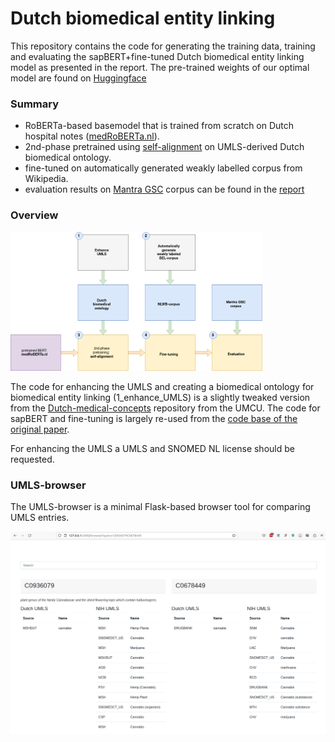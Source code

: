# Dutch biomedical entity linking

This repository contains the code for generating the training data, training and evaluating the sapBERT+fine-tuned Dutch biomedical entity linking model as presented in the report. The pre-trained weights of our optimal model are found on [Huggingface](https://huggingface.co/fonshartendorp/dutch_biomedical_entity_linking)

### Summary
- RoBERTa-based basemodel that is trained from scratch on Dutch hospital notes ([medRoBERTa.nl](https://huggingface.co/CLTL/MedRoBERTa.nl)).
- 2nd-phase pretrained using [self-alignment](https://doi.org/10.48550/arXiv.2010.11784) on UMLS-derived Dutch biomedical ontology.
- fine-tuned on automatically generated weakly labelled corpus from Wikipedia.
- evaluation results on [Mantra GSC](https://doi.org/10.1093/jamia/ocv037) corpus can be found in the [report](https://github.com/fonshartendorp/dutch_biomedical_entity_linking/blob/main/report/report.pdf)

### Overview
<img src="https://github.com/fonshartendorp/dutch_biomedical_entity_linking/blob/main/report/overview.png" width="80%" />

The code for enhancing the UMLS and creating a biomedical ontology for biomedical entity linking (1\_enhance\_UMLS) is a slightly tweaked version from the [Dutch-medical-concepts](https://github.com/umcu/dutch-medical-concepts) repository from the UMCU. The code for sapBERT and fine-tuning is largely re-used from the [code base of the original paper](https://github.com/cambridgeltl/sapbert/tree/main). 

For enhancing the UMLS a UMLS and SNOMED NL license should be requested.

### UMLS-browser
The UMLS-browser is a minimal Flask-based browser tool for comparing UMLS entries.

[![UMLS-browser](/umls_browser/umls-browser.png "UMLS-browser")](/umls_browser/umls-browser.png)
